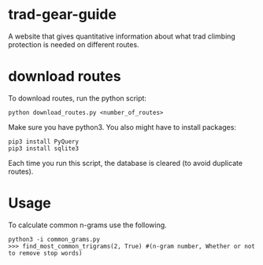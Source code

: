 # trad-gear-guide
A website that gives quantitative information about what trad climbing protection is needed on different routes.

# download routes
To download routes, run the python script:
```
python download_routes.py <number_of_routes>
```
Make sure you have python3. You also might have to install packages:
```
pip3 install PyQuery
pip3 install sqlite3
```
Each time you run this script, the database is cleared (to avoid duplicate routes).


# Usage 
To calculate common n-grams use the following.

```
python3 -i common_grams.py
>>> find_most_common_trigrams(2, True) #(n-gram number, Whether or not to remove stop words)
```